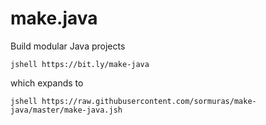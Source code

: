 # make.java
Build modular Java projects

`jshell https://bit.ly/make-java`

which expands to

`jshell https://raw.githubusercontent.com/sormuras/make-java/master/make-java.jsh`